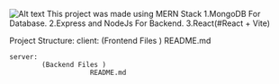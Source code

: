 ![Alt text](<Screenshot 2024-06-04 at 10.40.57 AM.png>)
This project was made using MERN Stack 
1.MongoDB For Database.
2.Express and NodeJs For Backend.
3.React(#React + Vite)

Project Structure:
    client:
            (Frontend Files )
                         README.md

    server:
            (Backend Files )
                        README.md